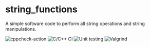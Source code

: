 # string_functions

A simple software code to perform all string operations and string manipulations.


![cppcheck-action](https://github.com/stepin104796/string_functions/workflows/cppcheck-action/badge.svg)  ![C/C++ CI](https://github.com/stepin104796/string_functions/workflows/C/C++%20CI/badge.svg)  ![Unit testing](https://github.com/stepin104796/string_functions/workflows/Unit%20testing/badge.svg)  ![Valgrind](https://github.com/stepin104796/string_functions/workflows/Valgrind/badge.svg)

